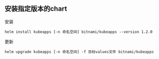 ## 安装指定版本的chart

安装

```
helm install kubeapps [-n 命名空间] bitnami/kubeapps --version 1.2.0
```

更新

```
helm upgrade kubeapps [-n 命名空间] -f 目标values文件 bitnami/kubeapps
```
